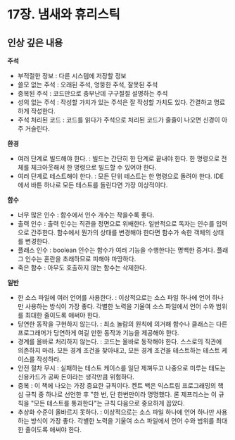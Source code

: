 # 17장. 냄새와 휴리스틱

## 인상 깊은 내용 

**주석**

  * 부적절한 정보
    : 다른 시스템에 저장할 정보
  * 쓸모 없는 주석
    : 오래된 주석, 엉뚱한 주석, 잘못된 주석
  * 중복된 주석
    : 코드만으로 충부난데 구구절절 설명하는 주석
  * 성의 없는 주석
    : 작성할 가치가 있는 주석은 잘 작성할 가치도 있다. 간결하고 명료하게 작성한다.
  * 주석 처리된 코드
    : 코드를 읽다가 주석으로 처리된 코드가 줄줄이 나오면 신경이 아주 거슬린다.
    
**환경**

  * 여러 단계로 빌드해야 한다.
    : 빌드는 간단히 한 단계로 끝내야 한다. 한 명령으로 전체를 체크아웃해서 한 명령으로 빌드할 수 있어야 한다.
  * 여러 단계로 테스트해야 한다.
    : 모든 단위 테스트는 한 명령으로 돌려야 한다. IDE에서 바튼 하나로 모든 테스트를 돌린다면 가장 이상적이다.

**함수**

  * 너무 많은 인수
    : 함수에서 인수 개수는 작을수록 좋다.
  * 출력 인수
    : 출력 인수는 직관을 정면으로 위배한다. 일반적으로 독자는 인수를 입력으로 간주한다. 함수에서 뭔가의 상태를 변경해야 한다면 함수가 속한 객체의 상태를 변경한다.
  * 플래스 인수
    : boolean 인수는 함수가 여러 기능을 수행한다는 명백한 증거다. 플래그 인수는 혼란을 초래하므로 피해야 마땅하다.
  * 죽은 함수
    : 아무도 호출하지 않는 함수는 삭제한다.
 
**일반**

  * 한 소스 파일에 여러 언어를 사용한다.
    : 이상적으로는 소스 파일 하나에 언어 하나만 사용하는 방식이 가장 좋다. 각별한 노력을 기울여 소스 파일에서 언어 수와 범위를 최대한 줄이도록 애써야 한다.
  * 당연한 동작을 구현하지 않는다.
    : 최소 놀람의 원칙에 의거해 함수나 클래스는 다른 프로그래머가 당연하게 여길 만한 동작과 기능을 제공해야 한다.
  * 경계를 올바로 처리하지 않는다.
    : 코드는 올바로 동작해야 한다. 스스로의 직관에 의존하지 마라. 모든 경계 조건을 찾아내고, 모든 경계 조건을 테스트하는 테스트 케이스를 작성하라.
  * 안전 절차 무시
    : 실패하는 테스트 케이스를 일단 제껴두고 나중으로 미루는 태도는 신용카드가 공짜 돈이라는 생각만큼 위험하다.
  * 중복
    : 이 책에 나오는 가장 중요한 규칙이다. 켄트 백은 익스트림 프로그래밍의 핵심 규칙 중 하나로 선언한 후 "한 번, 단 한번만이라 명명했다. 론 제프리스는 이 규칙을 "모든 테스트를 통과한다"는 규칙 다음으로 중요하게 꼽았다.
  * 추상화 수준이 올바르지 못하다.
    : 이상적으로는 소스 파일 하나에 언어 하나만 사용하는 방식이 가장 좋다. 각별한 노력을 기울여 소스 파일에서 언어 수와 범위를 최대한 줄이도록 애써야 한다.
  
